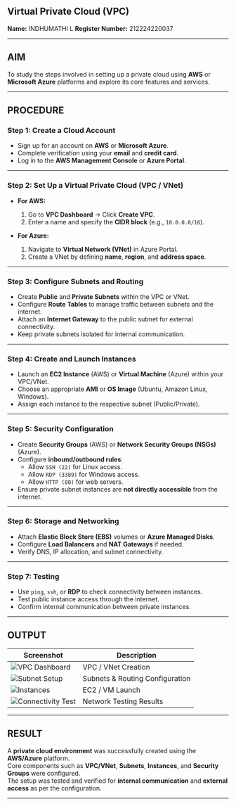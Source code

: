 
## Virtual Private Cloud (VPC)

**Name:** INDHUMATHI L 
**Register Number:** 212224220037

---

## AIM
To study the steps involved in setting up a private cloud using **AWS** or **Microsoft Azure** platforms and explore its core features and services.

---

## PROCEDURE

### **Step 1: Create a Cloud Account**
- Sign up for an account on **AWS** or **Microsoft Azure**.
- Complete verification using your **email** and **credit card**.
- Log in to the **AWS Management Console** or **Azure Portal**.

---

### **Step 2: Set Up a Virtual Private Cloud (VPC / VNet)**
- **For AWS:**
  1. Go to **VPC Dashboard** → Click **Create VPC**.
  2. Enter a name and specify the **CIDR block** (e.g., `10.0.0.0/16`).

- **For Azure:**
  1. Navigate to **Virtual Network (VNet)** in Azure Portal.
  2. Create a VNet by defining **name**, **region**, and **address space**.

---

### **Step 3: Configure Subnets and Routing**
- Create **Public** and **Private Subnets** within the VPC or VNet.
- Configure **Route Tables** to manage traffic between subnets and the internet.
- Attach an **Internet Gateway** to the public subnet for external connectivity.
- Keep private subnets isolated for internal communication.

---

### **Step 4: Create and Launch Instances**
- Launch an **EC2 Instance** (AWS) or **Virtual Machine** (Azure) within your VPC/VNet.
- Choose an appropriate **AMI** or **OS Image** (Ubuntu, Amazon Linux, Windows).
- Assign each instance to the respective subnet (Public/Private).

---

### **Step 5: Security Configuration**
- Create **Security Groups** (AWS) or **Network Security Groups (NSGs)** (Azure).
- Configure **inbound/outbound rules**:
  - Allow `SSH (22)` for Linux access.
  - Allow `RDP (3389)` for Windows access.
  - Allow `HTTP (80)` for web servers.
- Ensure private subnet instances are **not directly accessible** from the internet.

---

### **Step 6: Storage and Networking**
- Attach **Elastic Block Store (EBS)** volumes or **Azure Managed Disks**.
- Configure **Load Balancers** and **NAT Gateways** if needed.
- Verify DNS, IP allocation, and subnet connectivity.

---

### **Step 7: Testing**
- Use `ping`, `ssh`, or **RDP** to check connectivity between instances.
- Test public instance access through the internet.
- Confirm internal communication between private instances.

---

## OUTPUT

| Screenshot | Description |
|-------------|--------------|
| ![VPC Dashboard](image1.png) | VPC / VNet Creation |
| ![Subnet Setup](image2.png) | Subnets & Routing Configuration |
| ![Instances](image3.png) | EC2 / VM Launch |
| ![Connectivity Test](image4.png) | Network Testing Results |

---

## RESULT
A **private cloud environment** was successfully created using the **AWS/Azure** platform.  
Core components such as **VPC/VNet**, **Subnets**, **Instances**, and **Security Groups** were configured.  
The setup was tested and verified for **internal communication** and **external access** as per the configuration.

---

